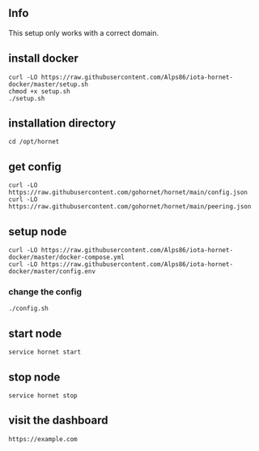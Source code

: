 ## Info
This setup only works with a correct domain.

## install docker
```console
curl -LO https://raw.githubusercontent.com/Alps86/iota-hornet-docker/master/setup.sh
chmod +x setup.sh
./setup.sh
```

## installation directory
```console
cd /opt/hornet
```

## get config
```console
curl -LO https://raw.githubusercontent.com/gohornet/hornet/main/config.json
curl -LO https://raw.githubusercontent.com/gohornet/hornet/main/peering.json
```

## setup node
```console
curl -LO https://raw.githubusercontent.com/Alps86/iota-hornet-docker/master/docker-compose.yml
curl -LO https://raw.githubusercontent.com/Alps86/iota-hornet-docker/master/config.env
```

### change the config
```console
./config.sh
```

## start node
```console
service hornet start
```

## stop node
```console
service hornet stop
```

## visit the dashboard
```console
https://example.com
```
